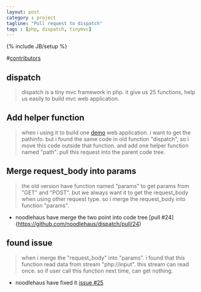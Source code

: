```yaml
---
layout: post
category : project
tagline: "Pull request to dispatch"
tags : [php, dispatch, tinymvc]
---
```

{% include JB/setup %}

#[contributors](https://github.com/noodlehaus/dispatch#credits-and-contributors)

## dispatch
> dispatch is a tiny mvc framework in php. 
> it give us 25 functions, help us easily to build mvc web application. 

## Add helper function 
> when i using it to build one [demo](https://github.com/lloydzhou/tinymvc) web application. 
> i want to get the pathinfo.
> but i found the same code in old function "dispatch", so i move this code outside that function.
> and add one helper function named "path". pull this request into the parent code tree. 

## Merge request_body into params
> the old version have function named "params" to get params from "GET" and "POST".
> but we always want it to get the request_body when using other request type.
> so i merge the request_body into function "params". 

* noodlehaus have merge the two point into code tree [pull #24]{https://github.com/noodlehaus/dispatch/pull/24)

## found issue 
> when i merge the "request_body" into "params". 
> i found that this function read data from stream "php://input".
> this stream can read once. 
> so if user call this function next time, can get nothing.

* noodlehaus have fixed it [issue #25](https://github.com/noodlehaus/dispatch/issues/25)
